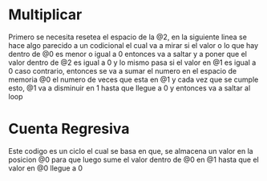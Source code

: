 # Multiplicar
Primero se necesita resetea el espacio de la @2, en la siguiente linea se hace algo parecido a un codicional el cual va a mirar si el valor o lo que hay dentro de @0 es menor o igual a 0 entonces va a saltar y a poner que el valor dentro de @2 es igual a 0 y lo mismo pasa si el valor en @1 es igual a 0 caso contrario, entonces se va a sumar el numero en el espacio de memoria @0 el numero de veces que esta en @1 y cada vez que se cumple esto, @1 va a disminuir en 1 hasta que llegue a 0 y entonces va a saltar al loop



# Cuenta Regresiva
Este codigo es un ciclo el cual se basa en que, se almacena un valor en la posicion @0 para que luego sume el valor dentro de @0 en @1 hasta que el valor en @0 llegue a 0
